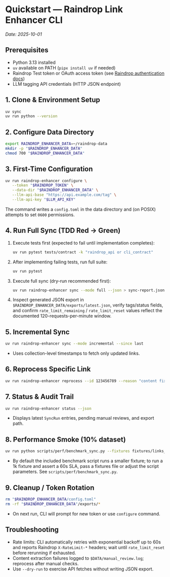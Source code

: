 # Quickstart — Raindrop Link Enhancer CLI

_Date: 2025-10-01_

## Prerequisites
- Python 3.13 installed
- `uv` available on PATH (`pipx install uv` if needed)
- Raindrop Test token or OAuth access token (see [Raindrop authentication docs](https://developer.raindrop.io/v1/authentication))
- LLM tagging API credentials (HTTP JSON endpoint)

## 1. Clone & Environment Setup
```bash
uv sync
uv run python --version
```

## 2. Configure Data Directory
```bash
export RAINDROP_ENHANCER_DATA=~/raindrop-data
mkdir -p "$RAINDROP_ENHANCER_DATA"
chmod 700 "$RAINDROP_ENHANCER_DATA"
```

## 3. First-Time Configuration
```bash
uv run raindrop-enhancer configure \
   --token "$RAINDROP_TOKEN" \
   --data-dir "$RAINDROP_ENHANCER_DATA" \
   --llm-api-base "https://api.example.com/tag" \
   --llm-api-key "$LLM_API_KEY"
```

The command writes a `config.toml` in the data directory and (on POSIX) attempts to set `0600` permissions.

## 4. Run Full Sync (TDD Red → Green)
1. Execute tests first (expected to fail until implementation completes):
   ```bash
   uv run pytest tests/contract -k "raindrop_api or cli_contract"
   ```
2. After implementing failing tests, run full suite:
   ```bash
   uv run pytest
   ```
3. Execute full sync (dry-run recommended first):
   ```bash
   uv run raindrop-enhancer sync --mode full --json > sync-report.json
   ```
4. Inspect generated JSON export in `$RAINDROP_ENHANCER_DATA/exports/latest.json`, verify tags/status fields, and confirm `rate_limit_remaining` / `rate_limit_reset` values reflect the documented 120-requests-per-minute window.

## 5. Incremental Sync
```bash
uv run raindrop-enhancer sync --mode incremental --since last
```
- Uses collection-level timestamps to fetch only updated links.

## 6. Reprocess Specific Link
```bash
uv run raindrop-enhancer reprocess --id 123456789 --reason "content fixed"
```

## 7. Status & Audit Trail
```bash
uv run raindrop-enhancer status --json
```
- Displays latest `SyncRun` entries, pending manual reviews, and export path.

## 8. Performance Smoke (10% dataset)
```bash
uv run python scripts/perf/benchmark_sync.py --fixtures fixtures/links_1k.json
```
- By default the included benchmark script runs a smaller fixture; to run a 1k fixture and assert a 60s SLA, pass a fixtures file or adjust the script parameters. See `scripts/perf/benchmark_sync.py`.

## 9. Cleanup / Token Rotation
```bash
rm "$RAINDROP_ENHANCER_DATA/config.toml"
rm -rf "$RAINDROP_ENHANCER_DATA"/exports/*
```
- On next run, CLI will prompt for new token or use `configure` command.

## Troubleshooting
- Rate limits: CLI automatically retries with exponential backoff up to 60s and reports Raindrop `X-RateLimit-*` headers; wait until `rate_limit_reset` before rerunning if exhausted.
- Content extraction failures logged to `$DATA/manual_review.log`; reprocess after manual checks.
- Use `--dry-run` to exercise API fetches without writing JSON export.
